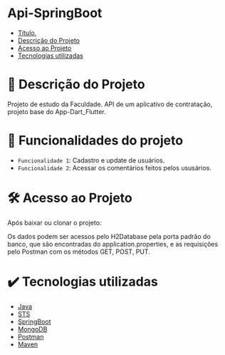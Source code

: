 # Api-SpringBoot

* [Título.](#Título)
* [Descrição do Projeto](#descrição-do-projeto)
* [Acesso ao Projeto](#acesso-ao-projeto)
* [Tecnologias utilizadas](#tecnologias-utilizadas)

# 📝 Descrição do Projeto 

  Projeto de estudo da Faculdade. API de um aplicativo de contratação, projeto base do App-Dart_Flutter.

# 🔨 Funcionalidades do projeto

- `Funcionalidade 1`: Cadastro e update de usuários.
- `Funcionalidade 2`: Acessar os comentários feitos pelos ususários.
  
# 🛠️ Acesso ao Projeto

Após baixar ou clonar o projeto:

Os dados podem ser acessos pelo H2Database pela porta padrão do banco, que são encontradas do application.properties, e as requisições pelo Postman com os métodos GET, POST, PUT. 

# ✔️ Tecnologias utilizadas

* [Java](#Java)
* [STS](#STS)
* [SpringBoot](#SpringBoot)
* [MongoDB](#MongoDB)
* [Postman](#Postman)
* [Maven](#Maven)
